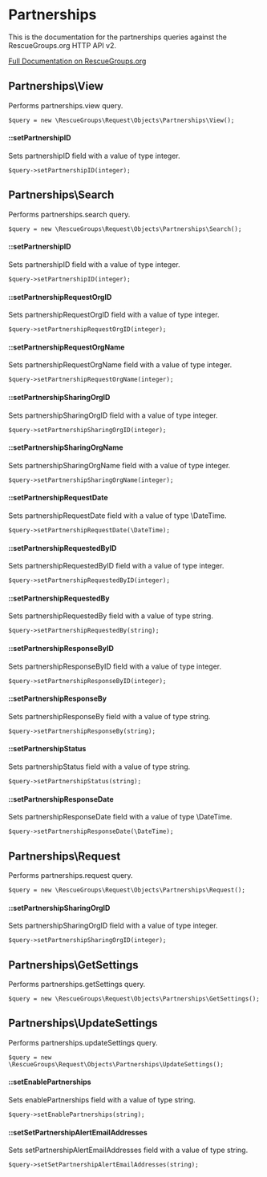 # Partnerships

This is the documentation for the partnerships queries against the RescueGroups.org HTTP API v2.

[Full Documentation on RescueGroups.org](https://userguide.rescuegroups.org/display/APIDG/Object+definitions#Objectdefinitions-partnerships)

## Partnerships\View

Performs partnerships.view query.

    $query = new \RescueGroups\Request\Objects\Partnerships\View();

#### ::setPartnershipID

Sets partnershipID field with a value of type integer.

    $query->setPartnershipID(integer);



## Partnerships\Search

Performs partnerships.search query.

    $query = new \RescueGroups\Request\Objects\Partnerships\Search();

#### ::setPartnershipID

Sets partnershipID field with a value of type integer.

    $query->setPartnershipID(integer);

#### ::setPartnershipRequestOrgID

Sets partnershipRequestOrgID field with a value of type integer.

    $query->setPartnershipRequestOrgID(integer);

#### ::setPartnershipRequestOrgName

Sets partnershipRequestOrgName field with a value of type integer.

    $query->setPartnershipRequestOrgName(integer);

#### ::setPartnershipSharingOrgID

Sets partnershipSharingOrgID field with a value of type integer.

    $query->setPartnershipSharingOrgID(integer);

#### ::setPartnershipSharingOrgName

Sets partnershipSharingOrgName field with a value of type integer.

    $query->setPartnershipSharingOrgName(integer);

#### ::setPartnershipRequestDate

Sets partnershipRequestDate field with a value of type \DateTime.

    $query->setPartnershipRequestDate(\DateTime);

#### ::setPartnershipRequestedByID

Sets partnershipRequestedByID field with a value of type integer.

    $query->setPartnershipRequestedByID(integer);

#### ::setPartnershipRequestedBy

Sets partnershipRequestedBy field with a value of type string.

    $query->setPartnershipRequestedBy(string);

#### ::setPartnershipResponseByID

Sets partnershipResponseByID field with a value of type integer.

    $query->setPartnershipResponseByID(integer);

#### ::setPartnershipResponseBy

Sets partnershipResponseBy field with a value of type string.

    $query->setPartnershipResponseBy(string);

#### ::setPartnershipStatus

Sets partnershipStatus field with a value of type string.

    $query->setPartnershipStatus(string);

#### ::setPartnershipResponseDate

Sets partnershipResponseDate field with a value of type \DateTime.

    $query->setPartnershipResponseDate(\DateTime);



## Partnerships\Request

Performs partnerships.request query.

    $query = new \RescueGroups\Request\Objects\Partnerships\Request();

#### ::setPartnershipSharingOrgID

Sets partnershipSharingOrgID field with a value of type integer.

    $query->setPartnershipSharingOrgID(integer);



## Partnerships\GetSettings

Performs partnerships.getSettings query.

    $query = new \RescueGroups\Request\Objects\Partnerships\GetSettings();



## Partnerships\UpdateSettings

Performs partnerships.updateSettings query.

    $query = new \RescueGroups\Request\Objects\Partnerships\UpdateSettings();

#### ::setEnablePartnerships

Sets enablePartnerships field with a value of type string.

    $query->setEnablePartnerships(string);

#### ::setSetPartnershipAlertEmailAddresses

Sets setPartnershipAlertEmailAddresses field with a value of type string.

    $query->setSetPartnershipAlertEmailAddresses(string);





